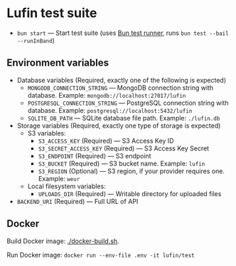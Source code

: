 # Lufin test suite

- `bun start` — Start test suite (uses [Bun test runner](https://bun.com/docs/cli/test), runs `bun test --bail --runInBand`)

## Environment variables

- Database variables (Required, exactly one of the following is expected)
  - `MONGODB_CONNECTION_STRING` — MongoDB connection string with database. Example: `mongodb://localhost:27017/lufin`
  - `POSTGRESQL_CONNECTION_STRING` — PostgreSQL connection string with database. Example: `postgresql://localhost:5432/lufin`
  - `SQLITE_DB_PATH` — SQLite database file path. Example: `./lufin.db`
- Storage variables (Required, exactly one type of storage is expected)
  - S3 variables:
    - `S3_ACCESS_KEY` (Required) — S3 Access Key ID
    - `S3_SECRET_ACCESS_KEY` (Required) — S3 Access Key Secret
    - `S3_ENDPOINT` (Required) — S3 endpoint
    - `S3_BUCKET` (Required) — S3 bucket name. Example: `lufin`
    - `S3_REGION` (Optional) — S3 region, if your provider requires one. Example: `weur`
  - Local filesystem variables:
    - `UPLOADS_DIR` (Required) — Writable directory for uploaded files
- `BACKEND_URI` (Required) — Full URL of API

## Docker

Build Docker image: [./docker-build.sh](./docker-build.sh).

Run Docker image: `docker run --env-file .env -it lufin/test`

